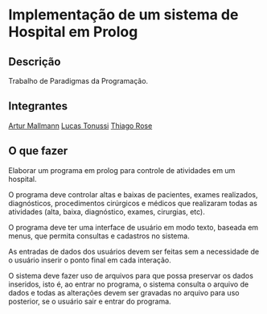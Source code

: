# Implementação de um sistema de Hospital em Prolog #

## Descrição ##
Trabalho de Paradigmas da Programação.

## Integrantes ##
[Artur Mallmann](https://github.com/arturbmallmann "Artur Mallmann GitHub")
[Lucas Tonussi](https://github.com/tonussi "Lucas Tonussi GitHub")
[Thiago Rose](https://github.com/thisenrose "Thiago Rose GitHub")

## O que fazer ##

Elaborar um programa em prolog para controle de atividades em um hospital.

O programa deve controlar altas e baixas de pacientes, exames realizados, diagnósticos, procedimentos cirúrgicos e médicos que realizaram todas as atividades (alta, baixa, diagnóstico, exames, cirurgias, etc).

O programa deve ter uma interface de usuário em modo texto, baseada em menus, que permita consultas e cadastros no sistema.

As entradas de dados dos usuários devem ser feitas sem a necessidade de o usuário inserir o ponto final em cada interação.

O sistema deve fazer uso de arquivos para que possa preservar os dados inseridos, isto é, ao entrar no programa, o sistema consulta o arquivo de dados e todas as alterações devem ser gravadas no arquivo para uso posterior, se o usuário sair e entrar do programa.